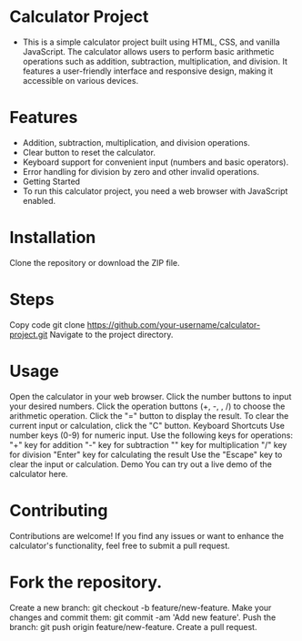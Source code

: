 # Calculator Project
- This is a simple calculator project built using HTML, CSS, and vanilla JavaScript. The calculator allows users to perform basic arithmetic operations such as addition, subtraction, multiplication, and division. It features a user-friendly interface and responsive design, making it accessible on various devices.
  
# Features
- Addition, subtraction, multiplication, and division operations.
- Clear button to reset the calculator.
- Keyboard support for convenient input (numbers and basic operators).
- Error handling for division by zero and other invalid operations.
- Getting Started
- To run this calculator project, you need a web browser with JavaScript enabled.

# Installation
Clone the repository or download the ZIP file.

# Steps
Copy code git clone https://github.com/your-username/calculator-project.git Navigate to the project directory.

# Usage
Open the calculator in your web browser. Click the number buttons to input your desired numbers. Click the operation buttons (+, -, , /) to choose the arithmetic operation. Click the "=" button to display the result. To clear the current input or calculation, click the "C" button. Keyboard Shortcuts Use number keys (0-9) for numeric input. Use the following keys for operations: "+" key for addition "-" key for subtraction "" key for multiplication "/" key for division "Enter" key for calculating the result Use the "Escape" key to clear the input or calculation. Demo You can try out a live demo of the calculator here.

# Contributing
Contributions are welcome! If you find any issues or want to enhance the calculator's functionality, feel free to submit a pull request.

# Fork the repository.
Create a new branch: git checkout -b feature/new-feature. Make your changes and commit them: git commit -am 'Add new feature'. Push the branch: git push origin feature/new-feature. Create a pull request.
